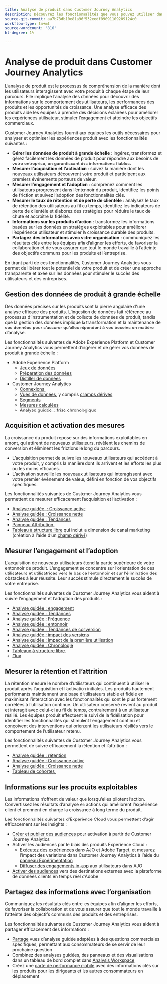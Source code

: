 ```yaml
---
title: Analyse de produit dans Customer Journey Analytics
description: Découvrez les fonctionnalités que vous pouvez utiliser dans Customer Journey Analytics pour effectuer efficacement une analyse de produit.
source-git-commit: aa7b73db10e81a96f532eedf09091109209124c0
workflow-type: tm+mt
source-wordcount: '816'
ht-degree: 1%

---
```


# Analyse de produit dans Customer Journey Analytics

L’analyse de produit est le processus de compréhension de la manière dont les utilisateurs interagissent avec votre produit à chaque étape de leur parcours. Elle implique l’analyse des données pour découvrir des informations sur le comportement des utilisateurs, les performances des produits et les opportunités de croissance. Une analyse efficace des produits aide les équipes à prendre des décisions éclairées pour améliorer les expériences utilisateur, stimuler l’engagement et atteindre les objectifs commerciaux.

Customer Journey Analytics fournit aux équipes les outils nécessaires pour analyser et optimiser les expériences produit avec les fonctionnalités suivantes :

* **Gérer les données de produit à grande échelle** : ingérez, transformez et gérez facilement les données de produit pour répondre aux besoins de votre entreprise, en garantissant des informations fiables.
* **Mesurer l’acquisition et l’activation** : suivez la manière dont les nouveaux utilisateurs découvrent votre produit et participent aux premiers événements porteurs de valeur.
* **Mesurer l’engagement et l’adoption** : comprenez comment les utilisateurs progressent dans l’entonnoir du produit, identifiez les points de friction et suivez l’adoption des fonctionnalités clés.
* **Mesurer le taux de rétention et de perte de clientèle** : analysez le taux de rétention des utilisateurs au fil du temps, identifiez les indicateurs de perte de clientèle et élaborez des stratégies pour réduire le taux de chute et accroître la fidélité.
* **Informations sur les produits d’action** : transformez les informations basées sur les données en stratégies exploitables pour améliorer l’expérience utilisateur et stimuler la croissance durable des produits.
* **Partagez des informations avec votre organisation** : communiquez les résultats clés entre les équipes afin d’aligner les efforts, de favoriser la collaboration et de vous assurer que tout le monde travaille à l’atteinte des objectifs communs pour les produits et l’entreprise.

En tirant parti de ces fonctionnalités, Customer Journey Analytics vous permet de libérer tout le potentiel de votre produit et de créer une approche transparente et axée sur les données pour stimuler le succès des utilisateurs et des entreprises.

## Gestion des données de produit à grande échelle

Des données précises sur les produits sont la pierre angulaire d&#39;une analyse efficace des produits. L’ingestion de données fait référence au processus d’instrumentation et de collecte de données de produit, tandis que la gestion des données implique la transformation et la maintenance de ces données pour s’assurer qu’elles répondent à vos besoins en matière d’analyse.

Les fonctionnalités suivantes de Adobe Experience Platform et Customer Journey Analytics vous permettent d’ingérer et de gérer vos données de produit à grande échelle :

* Adobe Experience Platform
   * [Jeux de données&#x200B;](https://experienceleague.adobe.com/fr/docs/experience-platform/catalog/datasets/overview)
   * [Préparation des données&#x200B;](https://experienceleague.adobe.com/fr/docs/experience-platform/data-prep/home)
   * [Distiller de données&#x200B;](https://experienceleague.adobe.com/en/docs/experience-platform/query/data-distiller/overview)
* Customer Journey Analytics
   * [Connexions &#x200B;](/help/connections/overview.md)
   * [Vues de données](/help/data-views/data-views.md), y compris [champs dérivés&#x200B;](/help/data-views/derived-fields/derived-fields.md)
   * [Segments &#x200B;](/help/components/filters/filters-overview.md)
   * [Mesures calculées](/help/components/calc-metrics/calc-metr-overview.md)
   * [Analyse guidée &#x200B; : frise chronologique&#x200B;](/help/guided-analysis/types/timeline.md)

## Acquisition et activation des mesures

La croissance du produit repose sur des informations exploitables en amont, qui attirent de nouveaux utilisateurs, révèlent les chemins de conversion et éliminent les frictions le long du parcours.

* L’acquisition permet de suivre les nouveaux utilisateurs qui accèdent à votre produit, y compris la manière dont ils arrivent et les efforts les plus ou les moins efficaces.
* L’activation surveille les nouveaux utilisateurs qui interagissent avec votre premier événement de valeur, défini en fonction de vos objectifs spécifiques.

Les fonctionnalités suivantes de Customer Journey Analytics vous permettent de mesurer efficacement l’acquisition et l’activation :

* [Analyse guidée &#x200B; : Croissance active](/help/guided-analysis/types/active-growth.md)
* [Analyse guidée : Croissance nette](/help/guided-analysis/types/net-growth.md)
* [Analyse guidée : Tendances](/help/guided-analysis//types/trends.md)
* [Panneau Attribution &#x200B;](/help/analysis-workspace/c-panels/attribution.md)
* [Tableau à structure libre](/help/analysis-workspace/c-panels/freeform-panel.md) qui inclut la dimension de canal marketing (création à l’aide d’un [champ dérivé](/help/data-views/derived-fields/derived-fields.md))

## Mesurer l’engagement et l’adoption

L’acquisition de nouveaux utilisateurs étend la partie supérieure de votre entonnoir de produit. L’engagement se concentre sur l’orientation de ces utilisateurs et utilisatrices vers le bas de l’entonnoir et sur l’élimination des obstacles à leur réussite. Leur succès stimule directement le succès de votre entreprise.

Les fonctionnalités suivantes de Customer Journey Analytics vous aident à suivre l’engagement et l’adoption des produits :

* [Analyse guidée : engagement](/help/guided-analysis/types/engagement.md)
* [Analyse guidée : Tendances](/help/guided-analysis/types/trends.md)
* [Analyse guidée : Fréquence](/help/guided-analysis/types/frequency.md)
* [Analyse guidée : entonnoir](/help/guided-analysis/types/funnel.md)
* [Analyse guidée : Tendances de conversion](/help/guided-analysis/types/conversion-trends.md)
* [Analyse guidée : impact des versions](/help/guided-analysis/types/release-impact.md)
* [Analyse guidée : impact de la première utilisation&#x200B;](/help/guided-analysis/types/first-use-impact.md)
* [Analyse guidée : Chronologie](/help/guided-analysis/types/timeline.md)
* [Tableaux à structure libre &#x200B;](/help/analysis-workspace/c-panels/freeform-panel.md)
* [Flux](/help/analysis-workspace/visualizations/c-flow/flow.md)

## Mesurer la rétention et l’attrition

La rétention mesure le nombre d’utilisateurs qui continuent à utiliser le produit après l’acquisition et l’activation initiales. Les produits hautement performants maintiennent une base d’utilisateurs stable et fidèle en maximisant l’interaction avec les fonctionnalités qui sont le plus fortement corrélées à l’utilisation continue. Un utilisateur conservé revient au produit et interagit avec celui-ci au fil du temps, contrairement à un utilisateur résilié. Les équipes produit effectuent le suivi de la fidélisation pour identifier les fonctionnalités qui stimulent l’engagement continu et conçoivent des interventions qui orientent les utilisateurs résiliés vers le comportement de l’utilisateur retenu.

Les fonctionnalités suivantes de Customer Journey Analytics vous permettent de suivre efficacement la rétention et l’attrition :

* [Analyse guidée : rétention](/help/guided-analysis/types/retention.md)&#x200B;
* [Analyse guidée : Croissance active](/help/guided-analysis/types/active-growth.md)
* [Analyse guidée : Croissance nette](/help/guided-analysis/types/net-growth.md)
* [Tableau de cohortes &#x200B;](/help/analysis-workspace/visualizations/cohort-table/cohort-analysis.md)

## Informations sur les produits exploitables

Les informations n’offrent de valeur que lorsqu’elles pilotent l’action. Convertissez les résultats d’analyse en actions qui améliorent l’expérience client et prennent en charge la croissance à long terme du produit.

Les fonctionnalités suivantes d’Experience Cloud vous permettent d’agir efficacement sur les insights :

* [Créer et publier des audiences](/help/components/audiences/publish.md)&#x200B; pour activation à partir de Customer Journey Analytics
* Activer les audiences par le biais des produits Experience Cloud :
   * [Exécutez des expériences](https://experienceleague.adobe.com/fr/docs/journey-optimizer/using/content-management/content-experiment/get-started-experiment) dans AJO et Adobe Target, et mesurez l’impact des variations dans Customer Journey Analytics à l’aide du [panneau Expérimentation](/help/analysis-workspace/c-panels/experimentation.md)
   * [Diffuser des engagements in-app](https://experienceleague.adobe.com/en/docs/journey-optimizer/using/channels/in-app/get-started-in-app) aux utilisateurs dans AJO
* [Activer des audiences](https://experienceleague.adobe.com/en/docs/experience-platform/destinations/ui/activate/activation-overview) vers des destinations externes avec la plateforme de données clients en temps réel d’Adobe&#x200B;

## Partagez des informations avec l’organisation&#x200B;

Communiquez les résultats clés entre les équipes afin d’aligner les efforts, de favoriser la collaboration et de vous assurer que tout le monde travaille à l’atteinte des objectifs communs des produits et des entreprises.

Les fonctionnalités suivantes de Customer Journey Analytics vous aident à partager efficacement des informations :

* [Partage](/help/analysis-workspace/curate-share/share-projects.md) vues d’analyse guidée adaptées à des questions commerciales spécifiques, permettant aux consommateurs de se servir de leur prochaine question
* Combinez des analyses guidées, des panneaux et des visualisations dans un tableau de bord complet dans [Analysis Workspace](/help/analysis-workspace/home.md)
* Créez une [carte de performance mobile](/help/mobile-app/home.md) avec des informations clés sur les produits pour les dirigeants et les autres consommateurs en déplacement
